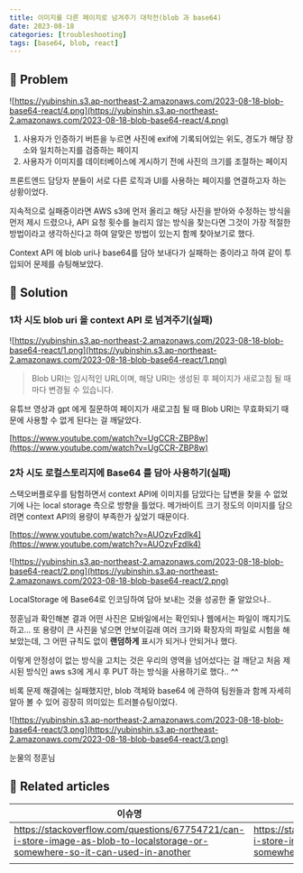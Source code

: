```yaml
---
title: 이미지를 다른 페이지로 넘겨주기 대작전(blob 과 base64)
date: 2023-08-18
categories: [troubleshooting]
tags: [base64, blob, react]
---
```


## 🤔 Problem

![https://yubinshin.s3.ap-northeast-2.amazonaws.com/2023-08-18-blob-base64-react/4.png](https://yubinshin.s3.ap-northeast-2.amazonaws.com/2023-08-18-blob-base64-react/4.png)

1. 사용자가 인증하기 버튼을 누르면 사진에 exif에 기록되어있는 위도, 경도가 해당 장소와 일치하는지를 검증하는 페이지
2. 사용자가 이미지를 데이터베이스에 게시하기 전에 사진의 크기를 조절하는 페이지

프론트엔드 담당자 분들이 서로 다른 로직과 UI를 사용하는 페이지를 연결하고자 하는 상황이었다.

지속적으로 실패중이라면 AWS s3에 먼저 올리고 해당 사진을 받아와 수정하는 방식을 먼저 제시 드렸으나, API 요청 횟수를 늘리지 않는 방식을 찾는다면 그것이 가장 적절한 방법이라고 생각하신다고 하여 알맞은 방법이 있는지 함께 찾아보기로 했다.

Context API 에 blob uri나 base64를 담아 보내다가 실패하는 중이라고 하여 같이 투입되어 문제를 슈팅해보았다.

## 🌱 Solution

### 1차 시도 blob uri 을 context API 로 넘겨주기(실패)

![https://yubinshin.s3.ap-northeast-2.amazonaws.com/2023-08-18-blob-base64-react/1.png](https://yubinshin.s3.ap-northeast-2.amazonaws.com/2023-08-18-blob-base64-react/1.png)

> Blob URI는 임시적인 URL이며, 해당 URI는 생성된 후 페이지가 새로고침 될 때마다 변경될 수 있습니다.

유튜브 영상과 gpt 에게 질문하여 페이지가 새로고침 될 때 Blob URI는 무효화되기 때문에 사용할 수 없게 된다는 걸 깨달았다.

[https://www.youtube.com/watch?v=UgCCR-ZBP8w](https://www.youtube.com/watch?v=UgCCR-ZBP8w)

### 2차 시도 로컬스토리지에 Base64 를 담아 사용하기(실패)

스택오버플로우를 탐험하면서 context API에 이미지를 담았다는 답변을 찾을 수 없었기에 나는 local storage 측으로 방향을 틀었다. 메가바이트 크기 정도의 이미지를 담으려면 context API의 용량이 부족한가 싶었기 때문이다.

[https://www.youtube.com/watch?v=AUOzvFzdIk4](https://www.youtube.com/watch?v=AUOzvFzdIk4)

![https://yubinshin.s3.ap-northeast-2.amazonaws.com/2023-08-18-blob-base64-react/2.png](https://yubinshin.s3.ap-northeast-2.amazonaws.com/2023-08-18-blob-base64-react/2.png)

LocalStorage 에 Base64로 인코딩하여 담아 보내는 것을 성공한 줄 알았으나..

정훈님과 확인해본 결과 어떤 사진은 모바일에서는 확인되나 웹에서는 파일이 깨지기도 하고…
또 용량이 큰 사진을 넣으면 안보이길래 여러 크기와 확장자의 파일로 시험을 해보았는데, 그 어떤 규칙도 없이 **랜덤하게** 표시가 되거나 안되거나 했다.

이렇게 안정성이 없는 방식을 고치는 것은 우리의 영역을 넘어섰다는 걸 깨닫고 처음 제시된 방식인 aws s3에 게시 후 PUT 하는 방식을 사용하기로 했다.. ^^

비록 문제 해결에는 실패했지만, blob 객체와 base64 에 관하여 팀원들과 함께 자세히 알아 볼 수 있어 굉장히 의미있는 트러블슈팅이었다.

![https://yubinshin.s3.ap-northeast-2.amazonaws.com/2023-08-18-blob-base64-react/3.png](https://yubinshin.s3.ap-northeast-2.amazonaws.com/2023-08-18-blob-base64-react/3.png)

눈물의 정훈님

## 📎 Related articles

| 이슈명                                                                                                                        | 링크                                                                                                                          |
| ----------------------------------------------------------------------------------------------------------------------------- | ----------------------------------------------------------------------------------------------------------------------------- |
| https://stackoverflow.com/questions/67754721/can-i-store-image-as-blob-to-localstorage-or-somewhere-so-it-can-used-in-another | https://stackoverflow.com/questions/67754721/can-i-store-image-as-blob-to-localstorage-or-somewhere-so-it-can-used-in-another |
|                                                                                                                               |                                                                                                                               |
